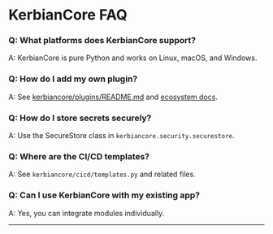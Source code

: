# KerbianCore FAQ

### Q: What platforms does KerbianCore support?
A: KerbianCore is pure Python and works on Linux, macOS, and Windows.

### Q: How do I add my own plugin?
A: See [kerbiancore/plugins/README.md](../plugins/README.md) and [ecosystem docs](../ecosystem/README.md).

### Q: How do I store secrets securely?
A: Use the SecureStore class in `kerbiancore.security.securestore`.

### Q: Where are the CI/CD templates?
A: See `kerbiancore/cicd/templates.py` and related files.

### Q: Can I use KerbianCore with my existing app?
A: Yes, you can integrate modules individually.

---